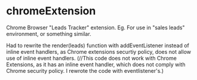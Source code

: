 # chromeExtension
Chrome Browser "Leads Tracker" extension. Eg. For use in "sales leads" environment, or something similar.

Had to rewrite the render(leads) function with addEventListener instead of inline event handlers, as Chrome extensions securtiy policy, does not allow use of inline event handlers.
(//This code does not work with Chrome Extensions, as it has an inline event handler, which does not comply with Chrome security policy. I rewrote the code with eventlistener's.)

